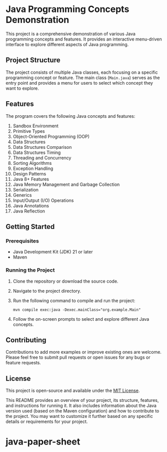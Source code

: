 # Java Programming Concepts Demonstration

This project is a comprehensive demonstration of various Java programming concepts and features. It provides an interactive menu-driven interface to explore different aspects of Java programming.

## Project Structure

The project consists of multiple Java classes, each focusing on a specific programming concept or feature. The main class (`Main.java`) serves as the entry point and provides a menu for users to select which concept they want to explore.

## Features

The program covers the following Java concepts and features:

1. Sandbox Environment
2. Primitive Types
3. Object-Oriented Programming (OOP)
4. Data Structures
5. Data Structures Comparison
6. Data Structures Timing
7. Threading and Concurrency
8. Sorting Algorithms
9. Exception Handling
10. Design Patterns
11. Java 8+ Features
12. Java Memory Management and Garbage Collection
13. Serialization
14. Generics
15. Input/Output (I/O) Operations
16. Java Annotations
17. Java Reflection

## Getting Started

### Prerequisites

- Java Development Kit (JDK) 21 or later
- Maven

### Running the Project

1. Clone the repository or download the source code.
2. Navigate to the project directory.
3. Run the following command to compile and run the project:

   ```batch
   mvn compile exec:java -Dexec.mainClass="org.example.Main"
   ```

4. Follow the on-screen prompts to select and explore different Java concepts.

## Contributing

Contributions to add more examples or improve existing ones are welcome. Please feel free to submit pull requests or open issues for any bugs or feature requests.

## License

This project is open-source and available under the [MIT License](https://opensource.org/licenses/MIT).

This README provides an overview of your project, its structure, features, and instructions for running it. It also includes information about the Java version used (based on the Maven configuration) and how to contribute to the project. You may want to customize it further based on any specific details or requirements for your project.
# java-paper-sheet
